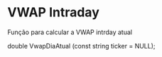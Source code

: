 # VWAP Intraday

Função para calcular a VWAP intrday atual

double VwapDiaAtual (const string ticker = NULL);